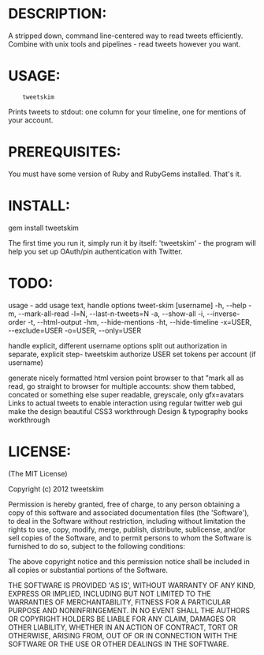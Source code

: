 
DESCRIPTION:
===========

A stripped down, command line-centered way to read tweets
efficiently. Combine with unix tools and pipelines - read tweets
however you want.


USAGE:
======

        tweetskim

Prints tweets to stdout: one column for your timeline, one for
mentions of your account.


PREREQUISITES:
==============

You must have some version of Ruby and RubyGems installed. That's it.


INSTALL:
========

gem install tweetskim

The first time you run it, simply run it by itself: 'tweetskim' - the
program will help you set up OAuth/pin authentication with Twitter.


TODO:
=====

usage - add usage text, handle options
tweet-skim [username]
-h, --help
-m, --mark-all-read
-l=N, --last-n-tweets=N
-a, --show-all
-i, --inverse-order
-t, --html-output
-hm, --hide-mentions
-ht, --hide-timeline
-x=USER, --exclude=USER
-o=USER, --only=USER

handle explicit, different username options
split out authorization in separate, explicit step- tweetskim authorize USER
set tokens per account (if username)

generate nicely formatted html version
point browser to that
"mark all as read, go straight to browser
for multiple accounts: show them tabbed, concated or something else
super readable, greyscale, only gfx=avatars
Links to actual tweets to enable interaction using regular twitter web gui
make the design beautiful
CSS3 workthrough
Design & typography books workthrough


LICENSE:
========

(The MIT License)

Copyright (c) 2012 tweetskim

Permission is hereby granted, free of charge, to any person obtaining
a copy of this software and associated documentation files (the
'Software'), to deal in the Software without restriction, including
without limitation the rights to use, copy, modify, merge, publish,
distribute, sublicense, and/or sell copies of the Software, and to
permit persons to whom the Software is furnished to do so, subject to
the following conditions:

The above copyright notice and this permission notice shall be
included in all copies or substantial portions of the Software.

THE SOFTWARE IS PROVIDED 'AS IS', WITHOUT WARRANTY OF ANY KIND,
EXPRESS OR IMPLIED, INCLUDING BUT NOT LIMITED TO THE WARRANTIES OF
MERCHANTABILITY, FITNESS FOR A PARTICULAR PURPOSE AND NONINFRINGEMENT.
IN NO EVENT SHALL THE AUTHORS OR COPYRIGHT HOLDERS BE LIABLE FOR ANY
CLAIM, DAMAGES OR OTHER LIABILITY, WHETHER IN AN ACTION OF CONTRACT,
TORT OR OTHERWISE, ARISING FROM, OUT OF OR IN CONNECTION WITH THE
SOFTWARE OR THE USE OR OTHER DEALINGS IN THE SOFTWARE.
